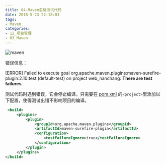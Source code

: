 ```yaml
---
title: 04-Maven忽略测试代码
date: 2018-5-23 22:18:03
tags:
- Maven
categories: 
- 12_项目管理
- 03_Maven
---
```




![maven](https://jy-imgs.oss-cn-beijing.aliyuncs.com/img/maven.jpg)



错误信息：

[ERROR] Failed to execute goal org.apache.maven.plugins:maven-surefire-plugin:2.10:test (default-test) on project web_nanchang: **There are test failures**.



测试代码时遇到错误，它会停止编译。只需要在 [pom.xml]() 的`<project>`里添加以下配置，使得测试出错不影响项目的编译。

```xml
 <build>
     <plugins>
         <plugin>
             <groupId>org.apache.maven.plugins</groupId>
             <artifactId>maven-surefire-plugin</artifactId>
             <configuration>
                 <testFailureIgnore>true</testFailureIgnore>            
             </configuration>
         </plugin>
     </plugins>
</build>
```

